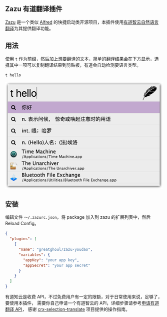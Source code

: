 ## Zazu 有道翻译插件

[Zazu] 是一个类似 [Alfred] 的快捷启动类开源项目，本插件使用[有道智云自然语言翻译]为其提供翻译功能。

## 用法

使用 `t` 作为前缀，然后加上想要翻译的文本，简单的翻译结果会在下方显示，选择其中一项可以复制翻译结果到剪贴板，有道会自动检测要语言类型。

```
t hello
```

![截图](./assets/screenshot.png)

## 安装

编辑文件 `～/.zazurc.json`，将 package 加入到 zazu 的扩展列表中，然后 Reload Config。

``` json
{
  "plugins": [
    {
      "name": "greatghoul/zazu-youdao",
      "variables": {
        "appKey": "your app key",
        "appSecret": "your app secret"
      }
    }
  ]
}
```

有道知云是收费 API，不过免费用户有一定的限额，对于日常使用来说，足够了，要使用本插件，
需要你自己申请一个有道智云的 API，详细步骤请参考[申请有道翻译 API]，
感谢 [crx-selection-translate] 项目提供的操作指南。

[Zazu]: http://zazuapp.org/
[Alfred]: https://www.alfredapp.com/
[有道智云自然语言翻译]: http://ai.youdao.com/product-fanyi.s
[申请有道翻译 API]: https://github.com/Selection-Translator/crx-selection-translate/wiki/%E7%94%B3%E8%AF%B7%E6%9C%89%E9%81%93%E7%BF%BB%E8%AF%91-API
[crx-selection-translate]: https://github.com/Selection-Translator/crx-selection-translate "让浏览任意语言的网站变得无比轻松的 Chrome 扩展程序"